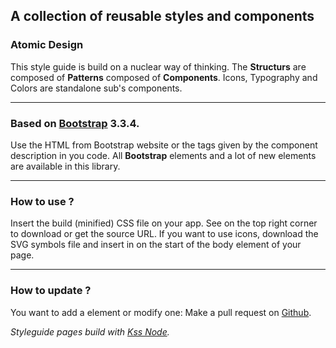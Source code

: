
## A collection of reusable styles and components

### Atomic Design

This style guide is build on a nuclear way of thinking. The **Structurs** are composed of **Patterns** composed of **Components**. Icons, Typography and Colors are standalone sub's components.

---

### Based on [Bootstrap](http://getbootstrap.com/) 3.3.4.

Use the HTML from Bootstrap website or the tags given by the component description in you code. All **Bootstrap** elements and a lot of new elements are available in this library.

---

### How to use ?

Insert the build (minified) CSS file on your app. See on the top right corner to download or get the source URL. If you want to use icons, download the SVG symbols file and insert in on the start of the body element of your page.

---

### How to update ?

You want to add a element or modify one: Make a pull request on [Github](https://github.com/Woorank/woorank-theme).

*Styleguide pages build with [Kss Node](https://github.com/kss-node/kss-node).*
